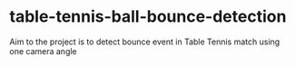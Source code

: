 # table-tennis-ball-bounce-detection
Aim to the project is to detect bounce event in Table Tennis match using one camera angle
